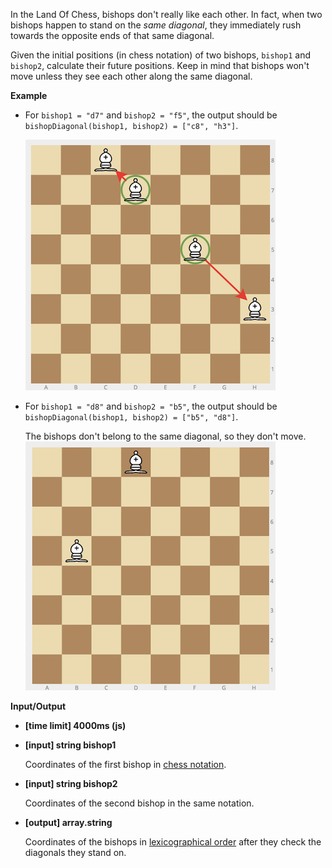 ﻿In the Land Of Chess, bishops don't really like each other. In fact, when two bishops happen to stand on the _same diagonal_, they immediately rush towards the opposite ends of that same diagonal.

Given the initial positions (in chess notation) of two bishops, `bishop1` and `bishop2`, calculate their future positions. Keep in mind that bishops won't move unless they see each other along the same diagonal.

**Example**

*   For `bishop1 = "d7"` and `bishop2 = "f5"`, the output should be
    `bishopDiagonal(bishop1, bishop2) = ["c8", "h3"]`.

    ![](images/ex_1.jpg)

*   For `bishop1 = "d8"` and `bishop2 = "b5"`, the output should be
    `bishopDiagonal(bishop1, bishop2) = ["b5", "d8"]`.

    The bishops don't belong to the same diagonal, so they don't move.
    ![](images/ex_2.jpg)

**Input/Output**

*   **[time limit] 4000ms (js)**

*   **[input] string bishop1**

    Coordinates of the first bishop in [chess notation](keyword://chess-notation).

*   **[input] string bishop2**

    Coordinates of the second bishop in the same notation.

*   **[output] array.string**

    Coordinates of the bishops in [lexicographical order](keyword://lexicographical-order-for-strings) after they check the diagonals they stand on.